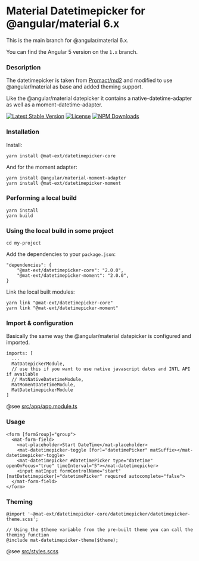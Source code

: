 # Material Datetimepicker for @angular/material 6.x

This is the main branch for @angular/material 6.x.

You can find the Angular 5 version on the `1.x` branch.

### Description

The datetimepicker is taken from [Promact/md2](https://github.com/Promact/md2) and modified to use @angular/material as base and added theming support.

Like the @angular/material datepicker it contains a native-datetime-adapter as well as a moment-datetime-adapter.

[![Latest Stable Version](https://img.shields.io/npm/v/@mat-ext/datetimepicker-core.svg)](https://www.npmjs.com/package/@mat-ext/datetimepicker-core)
[![License](https://img.shields.io/npm/l/@mat-ext/datetimepicker-core.svg)](https://www.npmjs.com/package/@mat-ext/datetimepicker-core)
[![NPM Downloads](https://img.shields.io/npm/dm/@mat-ext/datetimepicker-core.svg)](https://www.npmjs.com/package/@mat-ext/datetimepicker-core)

### Installation
Install:
```
yarn install @mat-ext/datetimepicker-core
```
And for the moment adapter:
```
yarn install @angular/material-moment-adapter
yarn install @mat-ext/datetimepicker-moment
``` 

### Performing a local build
```
yarn install
yarn build
``` 

### Using the local build in some project
```
cd my-project
``` 
Add the dependencies to your `package.json`:
```
"dependencies": {
    "@mat-ext/datetimepicker-core": "2.0.0",
    "@mat-ext/datetimepicker-moment": "2.0.0",
}
```
Link the local built modules:
```
yarn link "@mat-ext/datetimepicker-core"
yarn link "@mat-ext/datetimepicker-moment"
``` 

### Import  & configuration
Basically the same way the @angular/material datepicker is configured and imported.

```
imports: [
  ...
  MatDatepickerModule,
  // use this if you want to use native javascript dates and INTL API if available
  // MatNativeDatetimeModule,
  MatMomentDatetimeModule,
  MatDatetimepickerModule
]
```

@see [src/app/app.module.ts](src/app/app.module.ts)

### Usage
```
<form [formGroup]="group">
  <mat-form-field>
    <mat-placeholder>Start DateTime</mat-placeholder>
    <mat-datetimepicker-toggle [for]="datetimePicker" matSuffix></mat-datetimepicker-toggle>
    <mat-datetimepicker #datetimePicker type="datetime" openOnFocus="true" timeInterval="5"></mat-datetimepicker>
    <input matInput formControlName="start" [matDatetimepicker]="datetimePicker" required autocomplete="false">
  </mat-form-field>
</form>
```
### Theming
```
@import '~@mat-ext/datetimepicker-core/datetimepicker/datetimepicker-theme.scss';

// Using the $theme variable from the pre-built theme you can call the theming function
@include mat-datetimepicker-theme($theme);
```
@see [src/styles.scss](src/styles.scss)

